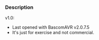 ### Description

v1.0:
- Last opened with BascomAVR v2.0.7.5
- It's just for exercise and not commercial. 